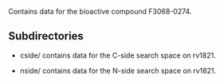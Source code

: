 Contains data for the bioactive compound F3068-0274.

## Subdirectories

- cside/ contains data for the C-side search space on rv1821.

- nside/ contains data for the N-side search space on rv1821.


